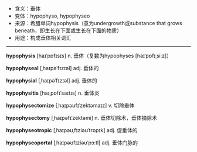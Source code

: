 - <span class="definition">含义：垂体</span>
- <span class="definition">变体：hypophyso, hypophyseo</span>
- <span class="definition">来源：希腊单词hypophysis（意为undergrowth或substance that grows beneath，即生长在下面或生长在下面的物质）</span>
- <span class="definition">用途：构成垂体相关词汇</span>

---

<span class="vocabulary">**hypophysis**</span> [haɪˈpɒfɪsɪs] n. 垂体（复数为hypophyses [haɪˈpɒfɪˌsiːz]）

<span class="vocabulary">**hypophyseal**</span> [ˌhaɪpəˈfɪzɪəl] adj. 垂体的

<span class="vocabulary">**hypophysial**</span> [ˌhaɪpəˈfɪzɪəl] adj. 垂体的

<span class="vocabulary">**hypophysitis**</span> [haɪˌpɒfɪˈsaɪtɪs] n. 垂体炎

<span class="vocabulary">**hypophysectomize**</span> [ˌhaɪpəʊfɪˈzektəmaɪz] v. 切除垂体

<span class="vocabulary">**hypophysectomy**</span> [ˌhaɪpəfɪˈzektəmi] n. 垂体切除术，垂体摘除术

<span class="vocabulary">**hypophyseotropic**</span> [ˌhaɪpəʊˌfɪziəʊˈtrɒpɪk] adj. 促垂体的

<span class="vocabulary">**hypophyseoportal**</span> [ˌhaɪpəʊfɪziəʊˈpɔ:tl] adj. 垂体门脉的
